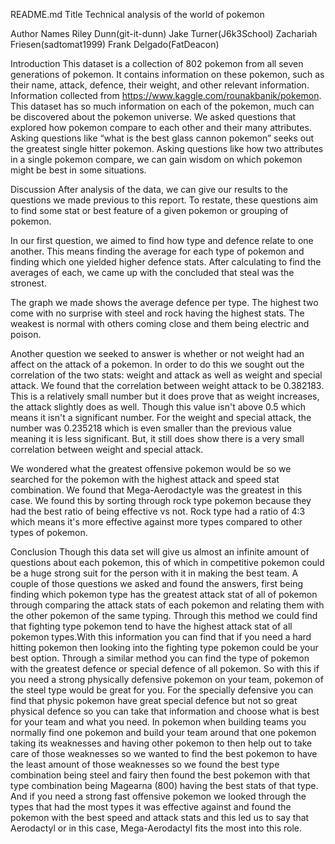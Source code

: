 README.md
Title
Technical analysis of the world of pokemon

Author Names
Riley Dunn(git-it-dunn)
Jake Turner(J6k3School)
Zachariah Friesen(sadtomat1999)
Frank Delgado(FatDeacon)


Introduction
This dataset is a collection of 802 pokemon from all seven generations of pokemon. It contains information on these pokemon, such as their name, attack, defence, their weight, and other relevant information. Information collected from https://www.kaggle.com/rounakbanik/pokemon.  This dataset has so much information on each of the pokemon, much can be discovered about the pokemon universe. We asked questions that explored how pokemon compare to each other and their many attributes. Asking questions like “what is the best glass cannon pokemon” seeks out the greatest single hitter pokemon. Asking questions like how two attributes in a single pokemon compare, we can gain wisdom on which pokemon might be best in some situations.  


Discussion
After analysis of the data, we can give our results to the questions we made previous to this report.  To restate, these questions aim to find some stat or best feature of a given pokemon or grouping of pokemon.  

In our first question, we aimed to find how type and defence relate to one another.  This means finding the average for each type of pokemon and finding which one yielded higher defence stats.  After calculating to find the averages of each, we came up with the concluded that steal was the stronest.

The graph we made shows the average defence per type.  The highest two come with no surprise with steel and rock having the highest stats.  The weakest is normal with others coming close and them being electric and poison.

Another question we seeked to answer is whether or not weight had an affect on the attack of a pokemon.  In order to do this we sought out the correlation of the two stats: weight and attack as well as weight and special attack.  We found that the correlation between weight attack to be 0.382183.  This is a relatively small number but it does prove that as weight increases, the attack slightly does as well.  Though this value isn't above 0.5 which means it isn't a significant number. For the weight and special attack, the number was 0.235218 which is even smaller than the previous value meaning it is less significant.  But, it still does show there is a very small correlation between weight and special attack.

We wondered what the greatest offensive pokemon would be so we searched for the pokemon with the highest attack and speed stat combination.  We found that Mega-Aerodactyle was the greatest in this case.  We found this by sorting through rock type pokemon because they had the best ratio of being effective vs not.  Rock type had a ratio of 4:3 which means it's more effective against more types compared to other types of pokemon.

Conclusion 
Though this data set will give us almost an infinite amount of questions about each pokemon, this of which in competitive pokemon could be a huge strong suit for the person with it in making the best team. A couple of those questions we asked and found the answers, first being finding which pokemon type has the greatest attack stat of all of pokemon through comparing the attack stats of each pokemon and relating them with the other pokemon of the same typing. Through this method we could find that fighting type pokemon tend to have the highest attack stat of all pokemon types.With this information you can find that if you need a hard hitting pokemon then looking into the fighting type pokemon could be your best option. Through a similar method you can find the type of pokemon with the greatest defence or special defence of all pokemon. So with this if you need a strong physically defensive pokemon on your team, pokemon of the steel type would be great for you. For the specially defensive you can find that physic pokemon have great special defence but not so great physical defence so you can take that information and choose what is best for your team and what you need. In pokemon when building teams you normally find one pokemon and build your team around that one pokemon taking its weaknesses and having other pokemon to then help out to take care of those weaknesses so we wanted to find the best pokemon to have the least amount of those weaknesses so we found the best type combination being steel and fairy then found the best pokemon with that type combination being Magearna (800) having the best stats of that type. And if you need a strong fast offensive pokemon we looked through the types that had the most types it was effective against and found the pokemon with the best speed and attack stats and this led us to say that Aerodactyl or in this case, Mega-Aerodactyl fits the most into this role.

